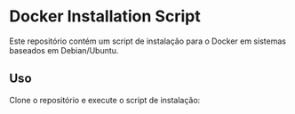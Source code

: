 # Docker Installation Script

Este repositório contém um script de instalação para o Docker em sistemas baseados em Debian/Ubuntu.

## Uso

Clone o repositório e execute o script de instalação: